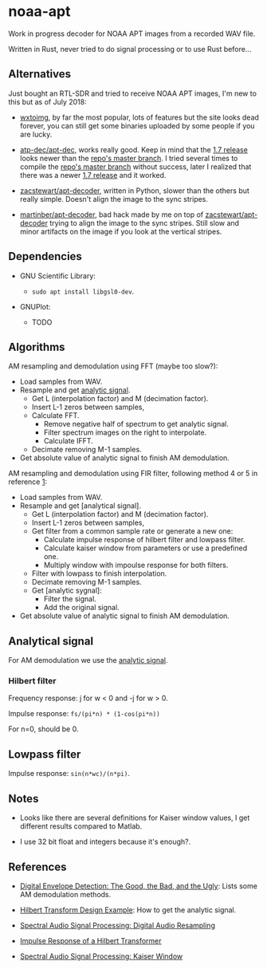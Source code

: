 # noaa-apt

Work in progress decoder for NOAA APT images from a recorded WAV file.

Written in Rust, never tried to do signal processing or to use Rust before...

## Alternatives

Just bought an RTL-SDR and tried to receive NOAA APT images, I'm new to this but
as of July 2018:

- [wxtoimg], by far the most popular, lots of features but the site looks dead
  forever, you can still get some binaries uploaded by some people if you are
  lucky.

- [atp-dec/apt-dec], works really good. Keep in mind that the [1.7 release]
  looks newer than the [repo's master branch]. I tried several times to compile
  the [repo's master branch] without success, later I realized that there was a
  newer [1.7 release] and it worked.

- [zacstewart/apt-decoder], written in Python, slower than the others but really
  simple. Doesn't align the image to the sync stripes.

- [martinber/apt-decoder], bad hack made by me on top of
  [zacstewart/apt-decoder] trying to align the image to the sync stripes. Still
  slow and minor artifacts on the image if you look at the vertical stripes.

[wxtoimg]: http://wxtoimg.com/
[atp-dec/apt-dec]: https://github.com/csete/aptdec
[1.7 release]: https://github.com/csete/aptdec/releases
[repo's master branch]: https://github.com/csete/aptdec
[zacstewart/apt-decoder]: https://github.com/zacstewart/apt-decoder
[martinber/apt-decoder]: https://github.com/martinber/apt-decoder

## Dependencies

- GNU Scientific Library:

  - `sudo apt install libgsl0-dev`.

- GNUPlot:

  - TODO


## Algorithms

AM resampling and demodulation using FFT (maybe too slow?):

- Load samples from WAV.
- Resample and get [analytic signal].
  - Get L (interpolation factor) and M (decimation factor).
  - Insert L-1 zeros between samples,
  - Calculate FFT.
    - Remove negative half of spectrum to get analytic signal.
    - Filter spectrum images on the right to interpolate.
    - Calculate IFFT.
  - Decimate removing M-1 samples.
- Get absolute value of analytic signal to finish AM demodulation.

AM resampling and demodulation using FIR filter, following method 4 or 5 in
reference [1]:

- Load samples from WAV.
- Resample and get [analytical signal].
  - Get L (interpolation factor) and M (decimation factor).
  - Insert L-1 zeros between samples,
  - Get filter from a common sample rate or generate a new one:
    - Calculate impulse response of hilbert filter and lowpass filter.
    - Calculate kaiser window from parameters or use a predefined one.
    - Multiply window with impoulse response for both filters.
  - Filter with lowpass to finish interpolation.
  - Decimate removing M-1 samples.
  - Get [analytic sygnal]:
    - Filter the signal.
    - Add the original signal.
- Get absolute value of analytic signal to finish AM demodulation.


## Analytical signal

For AM demodulation we use the [analytic signal].

### Hilbert filter

Frequency response: j for w < 0 and -j for w > 0.

Impulse response: `fs/(pi*n) * (1-cos(pi*n))`

For n=0, should be 0.

## Lowpass filter

Impulse response: `sin(n*wc)/(n*pi)`.

## Notes

- Looks like there are several definitions for Kaiser window values, I get
  different results compared to Matlab.

- I use 32 bit float and integers because it's enough?.

## References

- [Digital Envelope Detection: The Good, the Bad, and the Ugly][1]: Lists some
  AM demodulation methods.

- [Hilbert Transform Design Example][2]: How to get the analytic signal.

- [Spectral Audio Signal Processing: Digital Audio Resampling][3]

- [Impulse Response of a Hilbert Transformer][4]

- [Spectral Audio Signal Processing: Kaiser Window][5]

[1]: https://www.dsprelated.com/showarticle/938.php
[2]: https://www.dsprelated.com/freebooks/sasp/Hilbert_Transform_Design_Example.html
[3]: https://ccrma.stanford.edu/~jos/resample/
[4]: https://flylib.com/books/en/2.729.1/impulse_response_of_a_hilbert_transformer.html
[5]: https://ccrma.stanford.edu/~jos/sasp/Kaiser_Window.html

[analytic signal]: https://en.wikipedia.org/wiki/Analytic_signal
